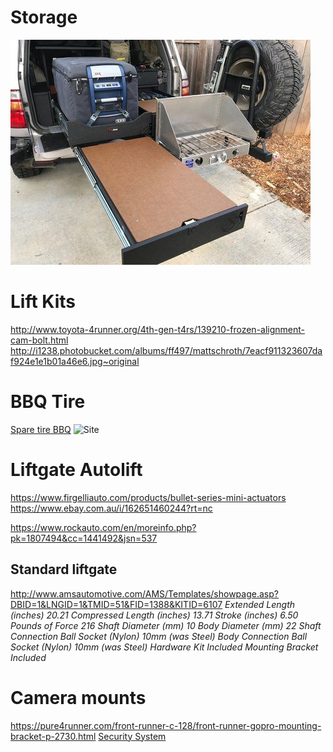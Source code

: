 <!-- TITLE: Mods -->
<!-- SUBTITLE: A quick summary of Mods -->
# Storage
![Img 20180225 Wa 0000](/uploads/img-20180225-wa-0000.jpg "Img 20180225 Wa 0000")
# Lift Kits
http://www.toyota-4runner.org/4th-gen-t4rs/139210-frozen-alignment-cam-bolt.html
http://i1238.photobucket.com/albums/ff497/mattschroth/7eacf911323607daf924e1e1b01a46e6.jpg~original
# BBQ Tire
[Spare tire BBQ](https://www.frontrunneroutfitters.com/en/us/front-runner-spare-tire-mount-braai-bbq-grate.html)
![Site](https://lh6.googleusercontent.com/KiS28pt63O3_HQB5iwcKcAxO-tUQq0DzsMcN5422o-Z2dxe3WeAQFS5wUk_QB8-oMdQQIhUWFkiwYr_HcgkQ=w1920-h949-rw)

# Liftgate Autolift
https://www.firgelliauto.com/products/bullet-series-mini-actuators
https://www.ebay.com.au/i/162651460244?rt=nc

https://www.rockauto.com/en/moreinfo.php?pk=1807494&cc=1441492&jsn=537

## Standard liftgate
http://www.amsautomotive.com/AMS/Templates/showpage.asp?DBID=1&LNGID=1&TMID=51&FID=1388&KITID=6107
*Extended Length (inches)	20.21
Compressed Length (inches)	13.71
Stroke (inches)	6.50
Pounds of Force	216
Shaft Diameter (mm)	10
Body Diameter (mm)	22
Shaft Connection	Ball Socket (Nylon) 10mm (was Steel)
Body Connection	Ball Socket (Nylon) 10mm (was Steel)
Hardware Kit	Included
Mounting Bracket	Included*

# Camera mounts
https://pure4runner.com/front-runner-c-128/front-runner-gopro-mounting-bracket-p-2730.html
[Security System](https://www.amazon.com/Amcrest-1080P-Lite-Security-Included-AMDVTENL8-4B-B/dp/B074SYYV3J/ref=sr_1_20?s=electronics&ie=UTF8&qid=1522166346&sr=1-20&keywords=camera+30fps+security)

